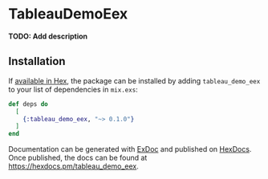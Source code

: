 # TableauDemoEex

**TODO: Add description**

## Installation

If [available in Hex](https://hex.pm/docs/publish), the package can be installed
by adding `tableau_demo_eex` to your list of dependencies in `mix.exs`:

```elixir
def deps do
  [
    {:tableau_demo_eex, "~> 0.1.0"}
  ]
end
```

Documentation can be generated with [ExDoc](https://github.com/elixir-lang/ex_doc)
and published on [HexDocs](https://hexdocs.pm). Once published, the docs can
be found at <https://hexdocs.pm/tableau_demo_eex>.

